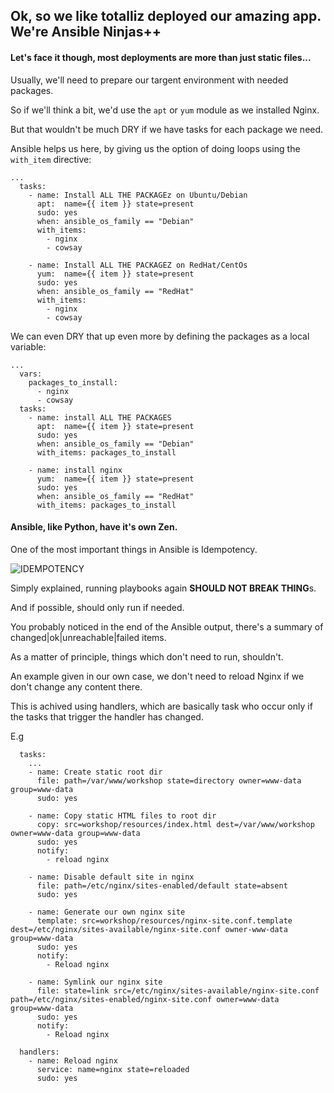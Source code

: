 ## Ok, so we like totalliz deployed our amazing app. We're Ansible Ninjas++

#### Let's face it though, most deployments are more than just static files...

Usually, we'll need to prepare our targent environment with needed packages.

So if we'll think a bit, we'd use the `apt` or `yum` module as we installed Nginx.

But that wouldn't be much DRY if we have tasks for each package we need.

Ansible helps us here, by giving us the option of doing loops using the `with_item` directive:

```
...
  tasks:
    - name: Install ALL THE PACKAGEz on Ubuntu/Debian
      apt:  name={{ item }} state=present
      sudo: yes
      when: ansible_os_family == "Debian"
      with_items:
        - nginx
        - cowsay

    - name: Install ALL THE PACKAGEZ on RedHat/CentOs
      yum:  name={{ item }} state=present
      sudo: yes
      when: ansible_os_family == "RedHat"
      with_items:
        - nginx
        - cowsay
```

We can even DRY that up even more by defining the packages as a local variable:

```
...
  vars:
    packages_to_install:
      - nginx
      - cowsay
  tasks:
    - name: install ALL THE PACKAGES
      apt:  name={{ item }} state=present
      sudo: yes
      when: ansible_os_family == "Debian"
      with_items: packages_to_install

    - name: install nginx
      yum:  name={{ item }} state=present
      sudo: yes
      when: ansible_os_family == "RedHat"
      with_items: packages_to_install
```

#### Ansible, like Python, have it's own Zen.

One of the most important things in Ansible is Idempotency.

![IDEMPOTENCY](http://cdn.meme.am/instances2/500x/178717.jpg)

Simply explained, running playbooks again **SHOULD NOT BREAK THING**s.

And if possible, should only run if needed.

You probably noticed in the end of the Ansible output, there's a summary of changed|ok|unreachable|failed items.

As a matter of principle, things which don't need to run, shouldn't.

An example given in our own case, we don't need to reload Nginx if we don't change any content there.

This is achived using handlers, which are basically task who occur only if the tasks that trigger the handler has changed.

E.g

```
  tasks:
    ...
    - name: Create static root dir
      file: path=/var/www/workshop state=directory owner=www-data group=www-data
      sudo: yes
    
    - name: Copy static HTML files to root dir
      copy: src=workshop/resources/index.html dest=/var/www/workshop owner=www-data group=www-data
      sudo: yes
      notify:
        - reload nginx

    - name: Disable default site in nginx
      file: path=/etc/nginx/sites-enabled/default state=absent
      sudo: yes

    - name: Generate our own nginx site
      template: src=workshop/resources/nginx-site.conf.template dest=/etc/nginx/sites-available/nginx-site.conf owner-www-data group=www-data
      sudo: yes
      notify:
        - Reload nginx

    - name: Symlink our nginx site
      file: state=link src=/etc/nginx/sites-available/nginx-site.conf path=/etc/nginx/sites-enabled/nginx-site.conf owner=www-data group=www-data
      sudo: yes
      notify:
        - Reload nginx

  handlers:
    - name: Reload nginx
      service: name=nginx state=reloaded
      sudo: yes

```



